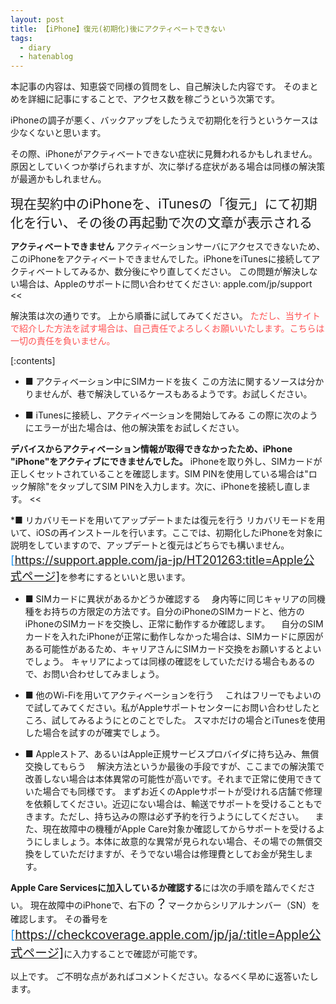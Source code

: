 ```yaml
---
layout: post
title: 【iPhone】復元(初期化)後にアクティベートできない
tags:
  - diary
  - hatenablog
---
```


本記事の内容は、知恵袋で同様の質問をし、自己解決した内容です。
そのまとめを詳細に記事にすることで、アクセス数を稼ごうという次第です。

iPhoneの調子が悪く、バックアップをしたうえで初期化を行うというケースは少なくないと思います。

その際、iPhoneがアクティベートできない症状に見舞われるかもしれません。
原因としていくつか挙げられますが、次に挙げる症状がある場合は同様の解決策が最適かもしれません。


<span style="font-size: 150%">現在契約中のiPhoneを、iTunesの「復元」にて初期化を行い、その後の再起動で次の文章が表示される</span>
 
>>
<b><span style="font-size: 100%">          アクティベートできません</span></b>
アクティベーションサーバにアクセスできないため、このiPhoneをアクティベートできませんでした。iPhoneをiTunesに接続してアクティベートしてみるか、数分後にやり直してください。
この問題が解決しない場合は、Appleのサポートに問い合わせてください: apple.com/jp/support
<<


解決策は次の通りです。
上から順番に試してみてください。
<span style="color: #ff5252">ただし、当サイトで紹介した方法を試す場合は、自己責任でよろしくお願いいたします。こちらは一切の責任を負いません。</span>


[:contents]

* ■ アクティベーション中にSIMカードを抜く
この方法に関するソースは分かりませんが、巷で解決しているケースもあるようです。お試しください。



* ■ iTunesに接続し、アクティベーションを開始してみる
この際に次のようにエラーが出た場合は、他の解決策をお試しください。
>>
<b><span style="font-size: 100%">デバイスからアクティベーション情報が取得できなかったため、iPhone "iPhone"をアクティブにできませんでした。</span></b>
iPhoneを取り外し、SIMカードが正しくセットされていることを確認します。SIM PINを使用している場合は"ロック解除"をタップしてSIM PINを入力します。次に、iPhoneを接続し直します。
<<



*■ リカバリモードを用いてアップデートまたは復元を行う
リカバリモードを用いて、iOSの再インストールを行います。ここでは、初期化したiPhoneを対象に説明をしていますので、アップデートと復元はどちらでも構いません。
<span style="font-size: 130%"><span style="color: #2196f3">[https://support.apple.com/ja-jp/HT201263:title=Apple公式ページ]</span></span>を参考にするといいと思います。



* ■ SIMカードに異状があるかどうか確認する
　身内等に同じキャリアの同機種をお持ちの方限定の方法です。自分のiPhoneのSIMカードと、他方のiPhoneのSIMカードを交換し、正常に動作するか確認します。
　自分のSIMカードを入れたiPhoneが正常に動作しなかった場合は、SIMカードに原因がある可能性があるため、キャリアさんにSIMカード交換をお願いするとよいでしょう。
キャリアによっては同様の確認をしていただける場合もあるので、お問い合わせしてみましょう。


* ■ 他のWi-Fiを用いてアクティベーションを行う
　これはフリーでもよいので試してみてください。私がAppleサポートセンターにお問い合わせしたところ、試してみるようにとのことでした。
スマホだけの場合とiTunesを使用した場合を試すのが確実でしょう。



* ■ Appleストア、あるいはApple正規サービスプロバイダに持ち込み、無償交換してもらう
　解決方法というか最後の手段ですが、ここまでの解決策で改善しない場合は本体異常の可能性が高いです。それまで正常に使用できていた場合でも同様です。
まずお近くのAppleサポートが受けれる店舗で修理を依頼してください。近辺にない場合は、輸送でサポートを受けることもできます。ただし、持ち込みの際は必ず予約を行うようにしてください。
　また、現在故障中の機種がApple Care対象か確認してからサポートを受けるようにしましょう。本体に故意的な異常が見られない場合、その場での無償交換をしていただけますが、そうでない場合は修理費としてお金が発生します。

<b>Apple Care Servicesに加入しているか確認する</b>には次の手順を踏んでください。
現在故障中のiPhoneで、右下の<span style="font-size: 150%">？</span>マークからシリアルナンバー（SN）を確認します。
その番号を<span style="color: #2196f3"><span style="font-size: 140%">[https://checkcoverage.apple.com/jp/ja/:title=Apple公式ページ]</span></span>に入力することで確認が可能です。


以上です。
ご不明な点があればコメントください。なるべく早めに返答いたします。
